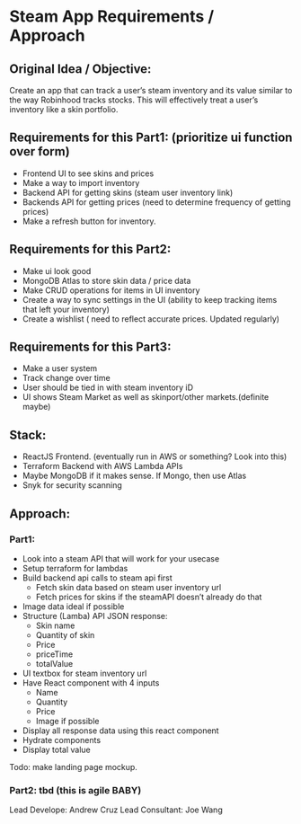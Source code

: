 # Steam App Requirements / Approach 

## Original Idea / Objective:
Create an app that can track a user’s steam inventory and its value similar to the way Robinhood tracks stocks. This will effectively treat a user’s inventory like a skin portfolio. 

## Requirements for this Part1: (prioritize ui function over form)
- Frontend UI to see skins and prices
- Make a way to import inventory 
- Backend API for getting skins (steam user inventory link) 
- Backends API for getting prices (need to determine frequency of getting prices)
- Make a refresh button for inventory. 


## Requirements for this Part2:
- Make ui look good
- MongoDB Atlas to store skin data / price data 
- Make CRUD operations for items in UI inventory
- Create a way to sync settings in the UI (ability to keep tracking items that left your inventory)
- Create a wishlist ( need to reflect accurate prices. Updated regularly)
## Requirements for this Part3:
- Make a user system
- Track change over time
- User should be tied in with steam inventory iD
- UI shows Steam Market as well as skinport/other markets.(definite maybe)

## Stack:
- ReactJS Frontend. (eventually run in AWS or something? Look into this)
- Terraform Backend with AWS Lambda APIs
- Maybe MongoDB if it makes sense. If Mongo, then use Atlas
- Snyk for security scanning

## Approach:
### Part1:
- Look into a steam API that will work for your usecase
- Setup terraform for lambdas
- Build backend api calls to steam api first
  - Fetch skin data based on steam user inventory url
  - Fetch prices for skins if the steamAPI doesn’t already do that
- Image data ideal if possible
- Structure (Lamba) API JSON response:
  - Skin name
  - Quantity of skin
  - Price
  - priceTime
  - totalValue
- UI textbox for steam inventory url
- Have React component with 4 inputs 
  - Name
  - Quantity 
  - Price
  - Image if possible
- Display all response data using this react component
- Hydrate components
- Display total value

Todo: make landing page mockup. 
### Part2: tbd (this is agile BABY)


Lead Develope: Andrew Cruz
Lead Consultant: Joe Wang
